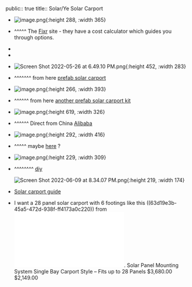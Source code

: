 public:: true
title:: Solar/Ye Solar Carport

- ![image.png](../assets/image_1653838636855_0.png){:height 288, :width 365}
- ^^^^^ The [Fixr](https://www.fixr.com/costs/build-carport#carport-cost-calculator) site - they have a cost calculator which guides you through options.
-
-
- ![Screen Shot 2022-05-26 at 6.49.10 PM.png](../assets/Screen_Shot_2022-05-26_at_6.49.10_PM_1653605525997_0.png){:height 452, :width 283}
- ^^^^^^^ from here [prefab solar carport](https://www.solarelectricsupply.com/residential-solar-systems/solar-carport-mounted)
- ![image.png](../assets/image_1653777629944_0.png){:height 266, :width 393}
- ^^^^^^ from here [another prefab solar carport kit](https://www.symtechsolar.com/complete-solar-pv-systems/solar-carport-hercules/)
- ![image.png](../assets/image_1653777803733_0.png){:height 619, :width 326}
- ^^^^^^ Direct from China [Alibaba](https://www.alibaba.com/showroom/prefabricated-solar-carport.html)
- ![image.png](../assets/image_1653778178675_0.png){:height 292, :width 416}
- ^^^^^ maybe [here](https://solarcarportsdirect.com/residential/) ?
- ![image.png](../assets/image_1653784951067_0.png){:height 229, :width 309}
- ^^^^^^^^ [diy](https://climatebiz.com/diy-solar-carport/)
  
  ![Screen Shot 2022-06-09 at 8.34.07 PM.png](../assets/Screen_Shot_2022-06-09_at_8.34.07_PM_1654821338192_0.png){:height 219, :width 174}
- [Solar carport guide](https://www.ecowatch.com/solar-carport-guide-2654668562.html)
- I want a 28 panel solar carport with 6 footings like this ((63d19e3b-45a5-472d-938f-ff4173a0c220)) from ![Carport solar rack 1-24-20.pdf](../assets/Carport_solar_rack_1-24-20_1654822294711_0.pdf).  Solar Panel Mounting System Single Bay Carport Style – Fits up to 28 Panels
  $3,680.00 $2,149.00